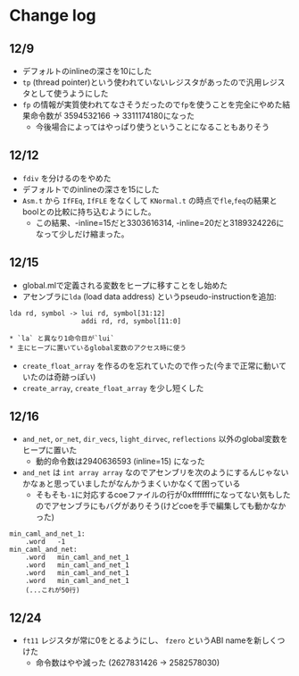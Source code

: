 # Change log

## 12/9
* デフォルトのinlineの深さを10にした
* `tp` (thread pointer)という使われていないレジスタがあったので汎用レジスタとして使うようにした
* `fp` の情報が実質使われてなさそうだったので`fp`を使うことを完全にやめた結果命令数が 3594532166 -> 3311174180になった
    * 今後場合によってはやっぱり使うということになることもありそう

## 12/12
* `fdiv` を分けるのをやめた
* デフォルトでのinlineの深さを15にした
* `Asm.t` から `IfFEq`, `IfFLE` をなくして `KNormal.t` の時点で`fle`,`feq`の結果とboolとの比較に持ち込むようにした。
    * この結果、-inline=15だと3303616314, -inline=20だと3189324226になって少しだけ縮まった。

## 12/15
* global.mlで定義される変数をヒープに移すことをし始めた
* アセンブラに`lda` (load data address) というpseudo-instructionを追加:
```
lda rd, symbol -> lui rd, symbol[31:12]
                  addi rd, rd, symbol[11:0]
```
    * `la` と異なり1命令目が`lui`
    * 主にヒープに置いているglobal変数のアクセス時に使う

* `create_float_array` を作るのを忘れていたので作った(今まで正常に動いていたのは奇跡っぽい)
* `create_array`, `create_float_array` を少し短くした

## 12/16
* `and_net`, `or_net`, `dir_vecs`, `light_dirvec`, `reflections` 以外のglobal変数をヒープに置いた
    * 動的命令数は2940636593 (inline=15) になった
* `and_net` は `int array array` なのでアセンブリを次のようにするんじゃないかなぁと思っていましたがなんかうまくいかなくて困っている
    * そもそも`-1`に対応するcoeファイルの行が0xffffffffになってない気もしたのでアセンブラにもバグがありそう(けどcoeを手で編集しても動かなかった)
```
min_caml_and_net_1:
    .word   -1
min_caml_and_net:
    .word   min_caml_and_net_1
    .word   min_caml_and_net_1
    .word   min_caml_and_net_1
    .word   min_caml_and_net_1
    (...これが50行)
```

## 12/24
* `ft11` レジスタが常に0をとるようにし、 `fzero` というABI nameを新しくつけた
    * 命令数はやや減った (2627831426 -> 2582578030)
